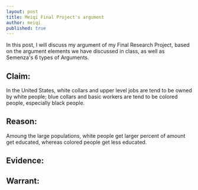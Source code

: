```yaml
---
layout: post
title: Meiqi Final Project's argument
author: meiqi
published: true
---
```


In this post, I will discuss my argument of my Final Research Project, based on the argument elements we have discussed in class, as well as Semenza's 6 types of Arguments.

## Claim: 
In the United States, white collars and upper level jobs are tend to be owned by white people; blue collars and basic workers are tend to be colored people, especially black people.
## Reason: 
Amoung the large populations, white people get larger percent of amount get educated, whereas colored people get less educated.
## Evidence:
## Warrant: 
